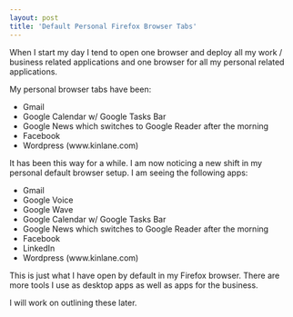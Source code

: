 ```yaml
---
layout: post
title: 'Default Personal Firefox Browser Tabs'
---
```

When I start my day I tend to open one browser and deploy all my work / business related applications and one browser for all my personal related applications.<p></p>
My personal browser tabs have been:
<ul class="mainlist">
	<li>Gmail</li>
	<li>Google Calendar w/ Google Tasks Bar</li>
	<li>Google News which switches to Google Reader after the morning</li>
	<li>Facebook</li>
	<li>Wordpress (www.kinlane.com)</li>
</ul>
It has been this way for a while. I am now noticing a new shift in my personal default browser setup. I am seeing the following apps:
<ul class="mainlist">
	<li>Gmail</li>
	<li>Google Voice</li>
	<li>Google Wave</li>
	<li>Google Calendar w/ Google Tasks Bar</li>
	<li>Google News which switches to Google Reader after the morning</li>
	<li>Facebook</li>
	<li>LinkedIn</li>
	<li>Wordpress (www.kinlane.com)</li>
</ul>
This is just what I have open by default in my Firefox browser. There are more tools I use as desktop apps as well as apps for the business.<p></p>
I will work on outlining these later.